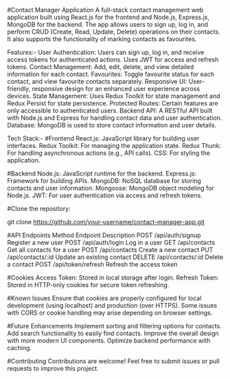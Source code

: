 #Contact Manager Application
A full-stack contact management web application built using React.js for the frontend and Node.js, Express.js, MongoDB for the backend. The app allows users to sign up, log in, and perform CRUD (Create, Read, Update, Delete) operations on their contacts. It also supports the functionality of marking contacts as favourites.

Features:-
User Authentication: Users can sign up, log in, and receive access tokens for authenticated actions. Uses JWT for access and refresh tokens.
Contact Management: Add, edit, delete, and view detailed information for each contact.
Favourites: Toggle favourite status for each contact, and view favourite contacts separately.
Responsive UI: User-friendly, responsive design for an enhanced user experience across devices.
State Management: Uses Redux Toolkit for state management and Redux Persist for state persistence.
Protected Routes: Certain features are only accessible to authenticated users.
Backend API: A RESTful API built with Node.js and Express for handling contact data and user authentication.
Database: MongoDB is used to store contact information and user details.

Tech Stack:-
#Frontend
React.js: JavaScript library for building user interfaces.
Redux Toolkit: For managing the application state.
Redux Thunk: For handling asynchronous actions (e.g., API calls).
CSS: For styling the application.

#Backend
Node.js: JavaScript runtime for the backend.
Express.js: Framework for building APIs.
MongoDB: NoSQL database for storing contacts and user information.
Mongoose: MongoDB object modeling for Node.js.
JWT: For user authentication via access and refresh tokens.

#Clone the repository:

git clone https://github.com/your-username/contact-manager-app.git

#API Endpoints
Method	Endpoint	Description
POST	/api/auth/signup	Register a new user
POST	/api/auth/login	Log in a user
GET	/api/contacts	Get all contacts for a user
POST	/api/contacts	Create a new contact
PUT	/api/contacts/:id	Update an existing contact
DELETE	/api/contacts/:id	Delete a contact
POST	/api/token/refresh	Refresh the access token

#Cookies
Access Token: Stored in local storage after login.
Refresh Token: Stored in HTTP-only cookies for secure token refreshing.

#Known Issues
Ensure that cookies are properly configured for local development (using localhost) and production (over HTTPS).
Some issues with CORS or cookie handling may arise depending on browser settings.

#Future Enhancements
Implement sorting and filtering options for contacts.
Add search functionality to easily find contacts.
Improve the overall design with more modern UI components.
Optimize backend performance with caching.

#Contributing
Contributions are welcome! Feel free to submit issues or pull requests to improve this project.
